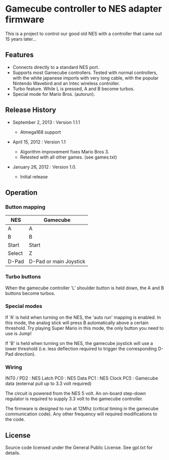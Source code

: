 # Gamecube controller to NES adapter firmware

This is a project to control our good old NES with a controller that came out 15 years later...

## Features

* Connects directly to a standard NES port.
* Supports most Gamecube controllers. Tested with normal controllers, with the white japanese imports with very long cable, with the popular Nintendo Wavebird and an Intec wireless controller.
* Turbo feature. While L is pressed, A and B become turbos.
* Special mode for Mario Bros. (autorun).

## Release History

* September 2, 2013 : Version 1.1.1
  * Atmega168 support

* April 15, 2012 : Version 1.1
  * Algorithm improvement fixes Mario Bros 3.
  * Retested with all other games. (see games.txt)

* January 26, 2012 : Version 1.0.
  * Initial release

## Operation

### Button mapping

| NES   |  Gamecube |
| ------|-----------|
| A     |   A       |
| B     |   B       |
| Start  |  Start   |
| Select |  Z       |
| D-Pad  |  D-Pad or main Joystick |


### Turbo buttons

When the gamecube controller 'L' shoulder button is held
down, the A and B buttons become turbos.


### Special modes

If 'A' is held when turning on the NES, the 'auto run' mapping is
enabled. In this mode, the analog stick will press B automatically
above a certain threshold. Try playing Super Mario in this mode,
the only button you need to use is Jump!

If 'B' is held when turning on the NES, the gamecube joystick
will use a lower threshold (i.e. less deflection required to trigger
the corresponding D-Pad direction).

### Wiring

INT0 / PD2  :  NES Latch
PC0         :  NES Data
PC1         :  NES Clock
PC5         : Gamecube data (external pull up to 3.3 volt required)

The circuit is powered from the NES 5 volt. An on-board step-down regulator
is required to supply 3.3 volt to the gamecube controller.

The firmware is designed to run at 12Mhz (critical timing in the gamecube
communication code). Any other frequency will required modifications
to the code.

## License

Source code licensed under the General Public License. See gpl.txt for details.
